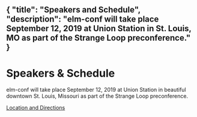 {
    "title": "Speakers and Schedule",
    "description": "elm-conf will take place September 12, 2019 at Union Station in St. Louis, MO as part of the Strange Loop preconference."
}
---

# Speakers &amp; Schedule

elm-conf will take place September 12, 2019 at Union Station in beautiful downtown St. Louis, Missouri as part of the Strange Loop preconference.

<a class="button" target="_blank" href="https://thestrangeloop.com/venue.html">Location and Directions</a>
